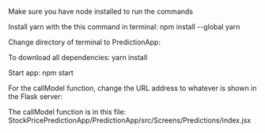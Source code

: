 Make sure you have node installed to run the commands

Install yarn with the this command in terminal: npm install --global yarn



Change directory of terminal to PredictionApp:

To download all dependencies: yarn install

Start app: npm start



For the callModel function, change the URL address to whatever is shown in the Flask server:

The callModel function is in this file: StockPricePredictionApp/PredictionApp/src/Screens/Predictions/index.jsx


